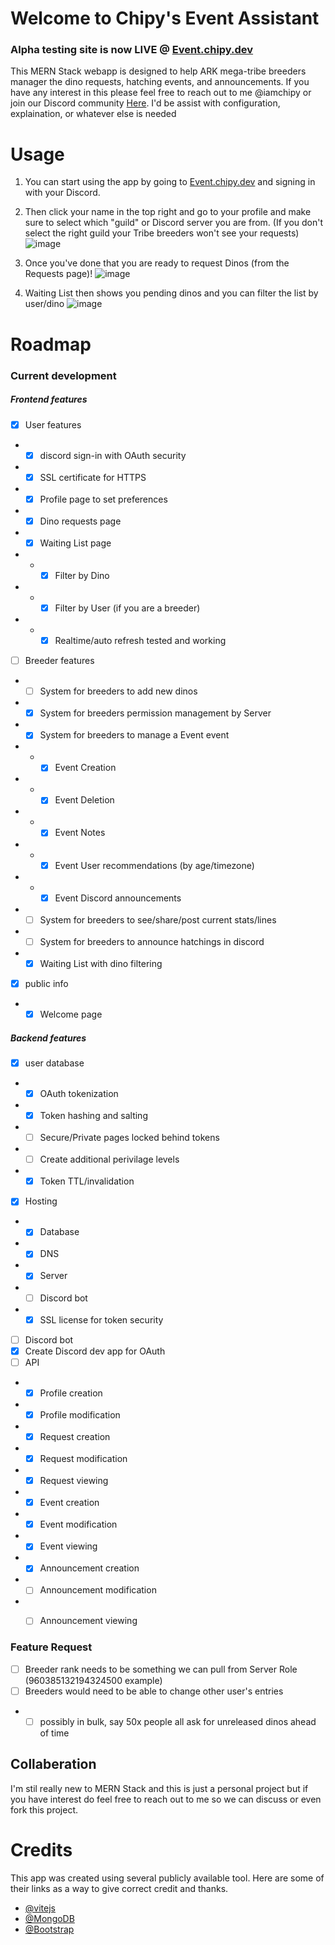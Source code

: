 # Welcome to Chipy's Event Assistant
### Alpha testing site is now LIVE @ [Event.chipy.dev](https://Event.chipy.dev)

This MERN Stack webapp is designed to help ARK mega-tribe breeders manager the dino requests, hatching events, and announcements. If you have any interest in this please feel free to reach out to me @iamchipy or join our Discord community [Here](https://discord.gg/jvYkSRq). I'd be assist with configuration, explaination, or whatever else is needed

# Usage

1. You can start using the app by going to [Event.chipy.dev](https://Event.chipy.dev) and signing in with your Discord. 
2. Then click your name in the top right and go to your profile and make sure to select which "guild" or Discord server you are from. (If you don't select the right guild your Tribe breeders won't see your requests)
![image](https://github.com/iamchipy/chipys-Event-manager/assets/1663877/49ac4ec3-fb9f-4b8c-a301-d1ab4bf2bcb2)

3. Once you've done that you are ready to request Dinos (from the Requests page)!
![image](https://github.com/iamchipy/chipys-Event-manager/assets/1663877/0ee2b50d-56d8-4ef8-a684-6fd8d8c79e00)
4. Waiting List then shows you pending dinos and you can filter the list by user/dino
![image](https://github.com/iamchipy/chipys-Event-manager/assets/1663877/f4d083c3-ab49-496b-a36f-0d545f3e552b)
 

# Roadmap

### Current development

##### Frontend features
- [X] User features
- - [X] discord sign-in with OAuth security
- - [X] SSL certificate for HTTPS
- - [X] Profile page to set preferences
- - [X] Dino requests page
- - [X] Waiting List page
- - - [X] Filter by Dino
- - - [X] Filter by User (if you are a breeder)
- - - [X] Realtime/auto refresh tested and working
- [ ] Breeder features
- - [ ] System for breeders to add new dinos
- - [X] System for breeders permission management by Server
- - [X] System for breeders to manage a Event event
- - - [X] Event Creation
- - - [X] Event Deletion
- - - [X] Event Notes
- - - [X] Event User recommendations (by age/timezone)
- - - [X] Event Discord announcements
- - [ ] System for breeders to see/share/post current stats/lines
- - [ ] System for breeders to announce hatchings in discord
- - [X] Waiting List with dino filtering
- [X] public info
- - [X] Welcome page

##### Backend features
- [X] user database
- - [X] OAuth tokenization
- - [X] Token hashing and salting
- - [ ] Secure/Private pages locked behind tokens
- - [ ] Create additional perivilage levels
- - [X] Token TTL/invalidation
- [X] Hosting
- - [X] Database
- - [X] DNS
- - [X] Server
- - [ ] Discord bot
- - [X] SSL license for token security 
- [ ] Discord bot
- [X] Create Discord dev app for OAuth
- [ ] API
- - [X] Profile creation
- - [X] Profile modification
- - [X] Request creation
- - [X] Request modification
- - [X] Request viewing
- - [X] Event creation
- - [X] Event modification
- - [X] Event viewing
- - [X] Announcement creation
- - [ ] Announcement modification
- - [ ] Announcement viewing


### Feature Request
- [ ] Breeder rank needs to be something we can pull from Server Role (960385132194324500 example)
- [ ] Breeders would need to be able to change other user's entries
- - [ ] possibly in bulk, say 50x people all ask for unreleased dinos ahead of time

## Collaberation

I'm stil really new to MERN Stack and this is just a personal project but if you have interest do feel free to reach out to me so we can discuss or even fork this project.

# Credits

This app was created using several publicly available tool. Here are some of their links as a way to give correct credit and thanks.

- [@vitejs](https://github.com/vitejs/vite-plugin-react/tree/main)
- [@MongoDB](https://cloud.mongodb.com)
- [@Bootstrap](https://getbootstrap.com)
